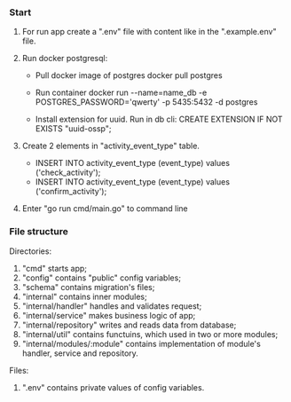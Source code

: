 ### Start ###
1) For run app create a ".env" file with content like in the ".example.env" file.

2) Run docker postgresql:

    - Pull docker image of postgres docker pull postgres

    - Run container docker run --name=name_db -e POSTGRES_PASSWORD='qwerty' -p 5435:5432 -d postgres

    - Install extension for uuid. Run in db cli: CREATE EXTENSION IF NOT EXISTS "uuid-ossp";

3) Create 2 elements in "activity_event_type" table.
    - INSERT INTO activity_event_type (event_type) values ('check_activity');
    - INSERT INTO activity_event_type (event_type) values ('confirm_activity');

4) Enter "go run cmd/main.go" to command line

### File structure ###

Directories:
1) "cmd" starts app;
2) "config" contains "public" config variables;
3) "schema" contains migration's files;
4) "internal" contains inner modules;
5) "internal/handler" handles and validates request;
6) "internal/service" makes business logic of app;
7) "internal/repository" writes and reads data from database;
8) "internal/util" contains functuins, which used in two or more modules;
9) "internal/modules/:module" contains implementation of module's handler, service and repository.

Files:
1) ".env" contains private values of config variables.
